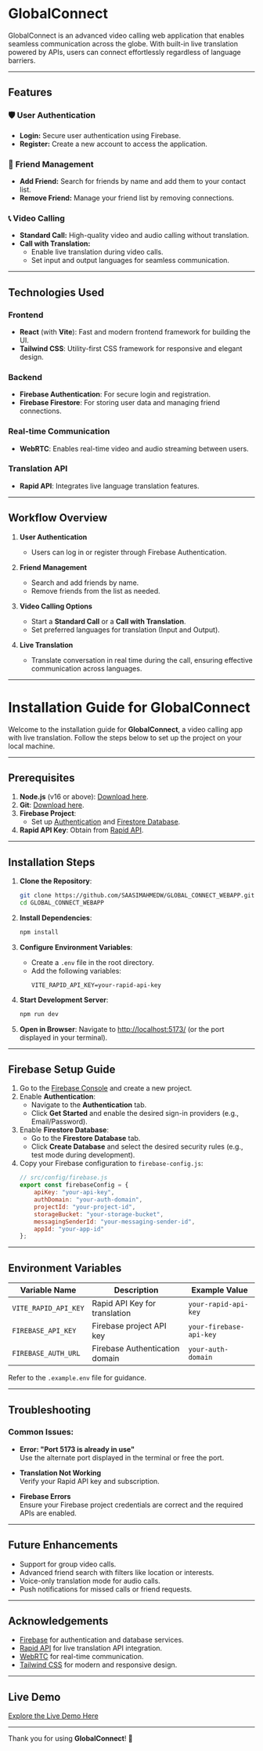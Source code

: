 
# GlobalConnect

GlobalConnect is an advanced video calling web application that enables seamless communication across the globe. With built-in live translation powered by APIs, users can connect effortlessly regardless of language barriers.

---

## Features

### 🛡️ **User Authentication**
- **Login:** Secure user authentication using Firebase.
- **Register:** Create a new account to access the application.

### 🤝 **Friend Management**
- **Add Friend:** Search for friends by name and add them to your contact list.
- **Remove Friend:** Manage your friend list by removing connections.

### 📞 **Video Calling**
- **Standard Call:** High-quality video and audio calling without translation.
- **Call with Translation:**  
  - Enable live translation during video calls.
  - Set input and output languages for seamless communication.

---

## Technologies Used

### **Frontend**
- **React** (with **Vite**): Fast and modern frontend framework for building the UI.
- **Tailwind CSS**: Utility-first CSS framework for responsive and elegant design.

### **Backend**
- **Firebase Authentication**: For secure login and registration.
- **Firebase Firestore**: For storing user data and managing friend connections.

### **Real-time Communication**
- **WebRTC**: Enables real-time video and audio streaming between users.

### **Translation API**
- **Rapid API**: Integrates live language translation features.

---

## Workflow Overview

1. **User Authentication**  
   - Users can log in or register through Firebase Authentication.

2. **Friend Management**  
   - Search and add friends by name.  
   - Remove friends from the list as needed.

3. **Video Calling Options**  
   - Start a **Standard Call** or a **Call with Translation**.  
   - Set preferred languages for translation (Input and Output).

4. **Live Translation**  
   - Translate conversation in real time during the call, ensuring effective communication across languages.

---

# Installation Guide for GlobalConnect

Welcome to the installation guide for **GlobalConnect**, a video calling app with live translation. Follow the steps below to set up the project on your local machine.

---

## Prerequisites

1. **Node.js** (v16 or above): [Download here](https://nodejs.org).  
2. **Git**: [Download here](https://git-scm.com).  
3. **Firebase Project**:
   - Set up [Authentication](https://firebase.google.com/docs/auth) and [Firestore Database](https://firebase.google.com/docs/firestore).
4. **Rapid API Key**: Obtain from [Rapid API](https://rapidapi.com).

---

## Installation Steps

1. **Clone the Repository**:
   ```bash
   git clone https://github.com/SAASIMAHMEDW/GLOBAL_CONNECT_WEBAPP.git
   cd GLOBAL_CONNECT_WEBAPP
   ```

2. **Install Dependencies**:
   ```bash
   npm install
   ```

3. **Configure Environment Variables**:
   - Create a `.env` file in the root directory.
   - Add the following variables:
     ```env
     VITE_RAPID_API_KEY=your-rapid-api-key
     ```

4. **Start Development Server**:
   ```bash
   npm run dev
   ```

5. **Open in Browser**:
   Navigate to [http://localhost:5173/](http://localhost:5173/) (or the port displayed in your terminal).

---

## Firebase Setup Guide

1. Go to the [Firebase Console](https://console.firebase.google.com) and create a new project.  
2. Enable **Authentication**:
   - Navigate to the **Authentication** tab.
   - Click **Get Started** and enable the desired sign-in providers (e.g., Email/Password).
3. Enable **Firestore Database**:
   - Go to the **Firestore Database** tab.
   - Click **Create Database** and select the desired security rules (e.g., test mode during development).
4. Copy your Firebase configuration to `firebase-config.js`:
   ```javascript
   // src/config/firebase.js
   export const firebaseConfig = {
       apiKey: "your-api-key",
       authDomain: "your-auth-domain",
       projectId: "your-project-id",
       storageBucket: "your-storage-bucket",
       messagingSenderId: "your-messaging-sender-id",
       appId: "your-app-id"
   };
   ```

---

## Environment Variables

| Variable Name        | Description                     | Example Value           |
|----------------------|---------------------------------|-------------------------|
| `VITE_RAPID_API_KEY` | Rapid API Key for translation   | `your-rapid-api-key`    |
| `FIREBASE_API_KEY`   | Firebase project API key        | `your-firebase-api-key` |
| `FIREBASE_AUTH_URL`  | Firebase Authentication domain  | `your-auth-domain`      |

Refer to the `.example.env` file for guidance.

---

## Troubleshooting

### Common Issues:
- **Error: "Port 5173 is already in use"**  
  Use the alternate port displayed in the terminal or free the port.

- **Translation Not Working**  
  Verify your Rapid API key and subscription.

- **Firebase Errors**  
  Ensure your Firebase project credentials are correct and the required APIs are enabled.

<!-- For other issues, refer to [GitHub Issues](https://github.com/SAASIMAHMEDW/GLOBAL_CONNECT_WEBAPP/issues). -->

---

## Future Enhancements

- Support for group video calls.
- Advanced friend search with filters like location or interests.
- Voice-only translation mode for audio calls.
- Push notifications for missed calls or friend requests.

---

<!-- ## Contributing

Contributions are welcome! Please follow these steps to contribute:
1. Fork the repository.
2. Create a feature branch (`git checkout -b feature-branch-name`).
3. Commit your changes (`git commit -m "Add feature description"`).
4. Push to your branch (`git push origin feature-branch-name`).
5. Open a pull request on GitHub.

For any queries, feel free to reach out in the [Issues](https://github.com/SAASIMAHMEDW/GLOBAL_CONNECT_WEBAPP/issues) section. -->


## Acknowledgements

- [Firebase](https://firebase.google.com) for authentication and database services.
- [Rapid API](https://rapidapi.com) for live translation API integration.
- [WebRTC](https://webrtc.org) for real-time communication.
- [Tailwind CSS](https://tailwindcss.com) for modern and responsive design.

---

## Live Demo

[Explore the Live Demo Here](https://global-connect-webapp.vercel.app/)

---

Thank you for using **GlobalConnect**! 🚀
